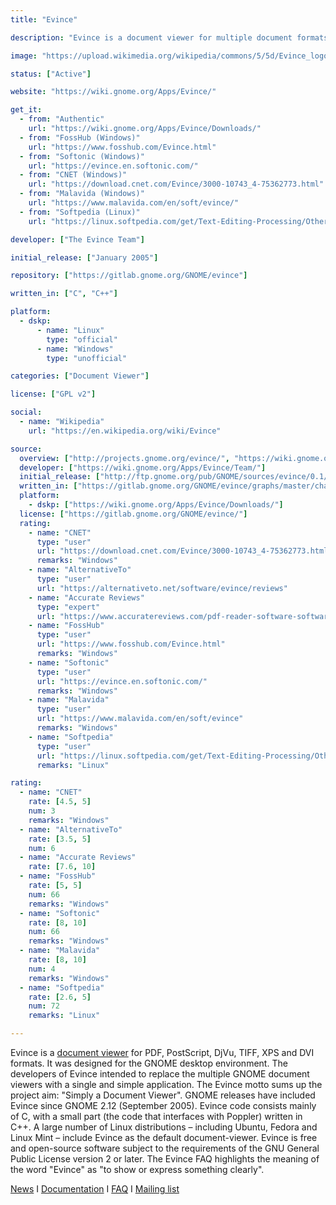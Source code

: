 ```yaml
---
title: "Evince"

description: "Evince is a document viewer for multiple document formats. The goal of evince is to replace the multiple document viewers that exist on the GNOME Desktop with a single simple application."

image: "https://upload.wikimedia.org/wikipedia/commons/5/5d/Evince_logo_2011.svg"

status: ["Active"]

website: "https://wiki.gnome.org/Apps/Evince/"

get_it:
  - from: "Authentic"
    url: "https://wiki.gnome.org/Apps/Evince/Downloads/"
  - from: "FossHub (Windows)"
    url: "https://www.fosshub.com/Evince.html"
  - from: "Softonic (Windows)"
    url: "https://evince.en.softonic.com/"
  - from: "CNET (Windows)"
    url: "https://download.cnet.com/Evince/3000-10743_4-75362773.html"
  - from: "Malavida (Windows)"
    url: "https://www.malavida.com/en/soft/evince/"
  - from: "Softpedia (Linux)"
    url: "https://linux.softpedia.com/get/Text-Editing-Processing/Others/Evince-3819.shtml"

developer: ["The Evince Team"]

initial_release: ["January 2005"]

repository: ["https://gitlab.gnome.org/GNOME/evince"]

written_in: ["C", "C++"]

platform:
  - dskp:
      - name: "Linux"
        type: "official"
      - name: "Windows"
        type: "unofficial"

categories: ["Document Viewer"]

license: ["GPL v2"]

social:
  - name: "Wikipedia"
    url: "https://en.wikipedia.org/wiki/Evince"

source:
  overview: ["http://projects.gnome.org/evince/", "https://wiki.gnome.org/Apps/Evince/FrequentlyAskedQuestions", "https://en.wikipedia.org/w/index.php?title=Evince&oldid=875121552"]
  developer: ["https://wiki.gnome.org/Apps/Evince/Team/"]
  initial_release: ["http://ftp.gnome.org/pub/GNOME/sources/evince/0.1/"]
  written_in: ["https://gitlab.gnome.org/GNOME/evince/graphs/master/charts", "https://en.wikipedia.org/w/index.php?title=Evince&oldid=875121552"]
  platform:
    - dskp: ["https://wiki.gnome.org/Apps/Evince/Downloads/"]
  license: ["https://gitlab.gnome.org/GNOME/evince/"]
  rating:
    - name: "CNET"
      type: "user"
      url: "https://download.cnet.com/Evince/3000-10743_4-75362773.html"
      remarks: "Windows"
    - name: "AlternativeTo"
      type: "user"
      url: "https://alternativeto.net/software/evince/reviews"
    - name: "Accurate Reviews"
      type: "expert"
      url: "https://www.accuratereviews.com/pdf-reader-software-software-reviews-list/evince"
    - name: "FossHub"
      type: "user"
      url: "https://www.fosshub.com/Evince.html"
      remarks: "Windows"
    - name: "Softonic"
      type: "user"
      url: "https://evince.en.softonic.com/"
      remarks: "Windows"
    - name: "Malavida"
      type: "user"
      url: "https://www.malavida.com/en/soft/evince"
      remarks: "Windows"
    - name: "Softpedia"
      type: "user"
      url: "https://linux.softpedia.com/get/Text-Editing-Processing/Others/Evince-3819.shtml"
      remarks: "Linux"

rating:
  - name: "CNET"
    rate: [4.5, 5]
    num: 3
    remarks: "Windows"
  - name: "AlternativeTo"
    rate: [3.5, 5]
    num: 6
  - name: "Accurate Reviews"
    rate: [7.6, 10]
  - name: "FossHub"
    rate: [5, 5]
    num: 66
    remarks: "Windows"
  - name: "Softonic"
    rate: [8, 10]
    num: 66
    remarks: "Windows"
  - name: "Malavida"
    rate: [8, 10]
    num: 4
    remarks: "Windows"
  - name: "Softpedia"
    rate: [2.6, 5]
    num: 72
    remarks: "Linux"

---
```

  Evince is a [document viewer](/categories/document-viewer) for PDF, PostScript, DjVu, TIFF, XPS and DVI formats. It was designed for the GNOME desktop environment. The developers of Evince intended to replace the multiple GNOME document viewers with a single and simple application. The Evince motto sums up the project aim: "Simply a Document Viewer". GNOME releases have included Evince since GNOME 2.12 (September 2005). Evince code consists mainly of C, with a small part (the code that interfaces with Poppler) written in C++. A large number of Linux distributions – including Ubuntu, Fedora and Linux Mint – include Evince as the default document-viewer. Evince is free and open-source software subject to the requirements of the GNU General Public License version 2 or later. The Evince FAQ highlights the meaning of the word "Evince" as "to show or express something clearly".
  
  [News](https://gitlab.gnome.org/GNOME/evince/blob/master/NEWS) I [Documentation](https://help.gnome.org/users/evince/stable/) I [FAQ](https://wiki.gnome.org/Apps/Evince/FrequentlyAskedQuestions) I [Mailing list](https://mail.gnome.org/mailman/listinfo/evince-list)
  
